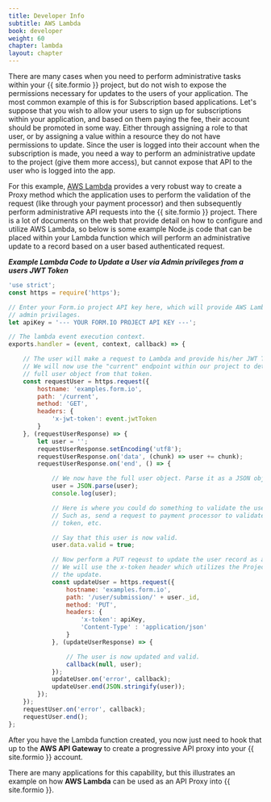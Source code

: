 ```yaml
---
title: Developer Info
subtitle: AWS Lambda
book: developer
weight: 60
chapter: lambda
layout: chapter
---
```

There are many cases when you need to perform administrative tasks within your {{ site.formio }} project, but do not wish to expose
the permissions necessary for updates to the users of your application. The most common example
of this is for Subscription based applications. Let's suppose that you wish to allow your users to sign up for subscriptions
within your application, and based on them paying the fee, their account should be promoted in some way. Either through
assigning a role to that user, or by assigning a value within a resource they do not have permissions to update. Since the
user is logged into their account when the subscription is made, you need a way to perform an administrative update to the
project (give them more access), but cannot expose that API to the user who is logged into the app.

For this example, [AWS Lambda](https://aws.amazon.com/lambda) provides a very robust way to create a Proxy method which
the application uses to perform the validation of the request (like through your payment processor) and then subsequently
perform administrative API requests into the {{ site.formio }} project. There is a lot of documents on the web that provide detail
on how to configure and utilize AWS Lambda, so below is some example Node.js code that can be placed within your Lambda
function which will perform an administrative update to a record based on a user based authenticated request.

***Example Lambda Code to Update a User via Admin privileges from a users JWT Token***

```javascript
'use strict';
const https = require('https');

// Enter your Form.io project API key here, which will provide AWS Lambda requests
// admin privilages.
let apiKey = '--- YOUR FORM.IO PROJECT API KEY ---';

// The lambda event execution context.
exports.handler = (event, context, callback) => {

    // The user will make a request to Lambda and provide his/her JWT Token
    // We will now use the "current" endpoint within our project to determine the
    // full user object from that token.
    const requestUser = https.request({
        hostname: 'examples.form.io',
        path: '/current',
        method: 'GET',
        headers: {
            'x-jwt-token': event.jwtToken
        }
    }, (requestUserResponse) => {
        let user = '';
        requestUserResponse.setEncoding('utf8');
        requestUserResponse.on('data', (chunk) => user += chunk);
        requestUserResponse.on('end', () => {

            // We now have the full user object. Parse it as a JSON object.
            user = JSON.parse(user);
            console.log(user);

            // Here is where you could do something to validate the user...
            // Such as, send a request to payment processor to validate payment
            // token, etc.

            // Say that this user is now valid.
            user.data.valid = true;

            // Now perform a PUT reqeust to update the user record as an administrator.
            // We will use the x-token header which utilizes the Project API key to perform
            // the update.
            const updateUser = https.request({
                hostname: 'examples.form.io',
                path: '/user/submission/' + user._id,
                method: 'PUT',
                headers: {
                    'x-token': apiKey,
                    'Content-Type' : 'application/json'
                }
            }, (updateUserResponse) => {

                // The user is now updated and valid.
                callback(null, user);
            });
            updateUser.on('error', callback);
            updateUser.end(JSON.stringify(user));
        });
    });
    requestUser.on('error', callback);
    requestUser.end();
};
```

After you have the Lambda function created, you now just need to hook that up to the **AWS API Gateway** to create a
progressive API proxy into your {{ site.formio }} account.

There are many applications for this capability, but this illustrates an example on how **AWS Lambda** can be used as an
API Proxy into {{ site.formio }}.
